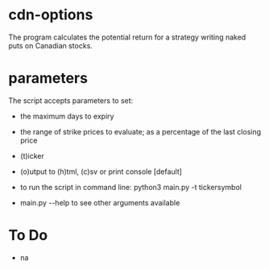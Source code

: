 # cdn-options

The program calculates the potential return for a strategy
writing naked puts on Canadian stocks.


# parameters

The script accepts parameters to set:
- the maximum days to expiry
- the range of strike prices to evaluate; as a percentage of the last closing price
- (t)icker
- (o)utput to (h)tml, (c)sv or print console [default]

- to run the script in command line: python3 main.py -t tickersymbol
- main.py --help to see other arguments available

# To Do

- na
